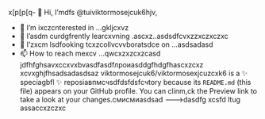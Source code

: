 x[p[p[q- 👋 Hi, I’mdfs @tuiviktormosejcuk6hjv,
- 👀 I’m ixczcnterested in ...gkljcxvz
- 🌱 I’asdm curdgfrently learcxvning .ascxz..asdsdfcvxzzxczxczxc
- 💞️ I’zxcm lsdfooking tcxzcollvcvvboratsdce on ...asdsadasd
- 📫 How to reach mexcv ...qwcxzxzcxzcasd
jdfhfghsavxccxvxbvasdfasdfлроиasddgfhdgfhascxzcxz
xcvxghjfhsadsadasdsaz
viktormosejcuk6/viktormosexjcuzcxk6 is a ✨ speciagbfl ✨ reposiавпмсчsdfdsfdsfсчtory because its `README.md` (this file) appears on your GitHub profile.
You can clinm,ck the Preview link to take a look at your changes.смисмиasdsad
--->dasdfg
xcsfd
ltug
assaccxzczxc
